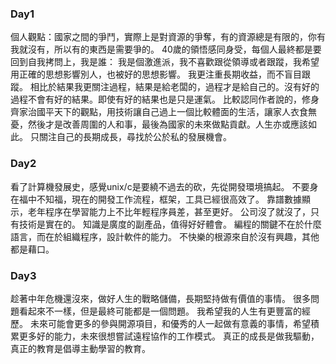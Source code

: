 ### Day1

個人觀點：國家之間的爭鬥，實際上是對資源的爭奪，有的資源總是有限的，你有我就沒有，所以有的東西是需要爭的。
40歲的領悟感同身受，每個人最終都是要回到自我拷問上，我是誰：
我是個激進派，我不喜歡跟從領導或者跟蹤，我希望用正確的思想影響別人，也被好的思想影響。
我更注重長期收益，而不盲目跟蹤。
相比於結果我更關注過程，結果是給老闆的，過程才是給自己的。沒有好的過程不會有好的結果。即使有好的結果也是只是運氣。
比較認同作者說的，修身齊家治國平天下的觀點，用技術讓自己過上一個比較體面的生活，讓家人衣食無憂，然後才是改善周圍的人和事，最後為國家的未來做點貢獻。人生亦或應該如此。
只關注自己的長期成長，尋找於公於私的發展機會。


### Day2

看了計算機發展史，感覺unix/c是要繞不過去的砍，先從開發環境搞起。
不要身在福中不知福，現在的開發工作流程，框架，工具已經很高效了。
靠譜數據顯示，老年程序在學習能力上不比年輕程序員差，甚至更好。
公司沒了就沒了，只有技術是實在的。
知識是廣度的副產品，值得好好體會。
編程的關鍵不在於什麼語言，而在於組織程序，設計軟件的能力。
不快樂的根源來自於沒有興趣，其他都是藉口。


### Day3

趁著中年危機還沒來，做好人生的戰略儲備，長期堅持做有價值的事情。
很多問題看起來不一樣，但是最終可能都是一個問題。
我希望我的人生有更豐富的經歷。
未來可能會更多的參與開源項目，和優秀的人一起做有意義的事情，希望積累更多好的能力，未來很想嘗試遠程協作的工作模式。
真正的成長是做我驅動，真正的教育是倡導主動學習的教育。